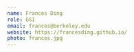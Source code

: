 ```yaml
---
name: Frances Ding
role: GSI
email: frances@berkeley.edu
website: https://francesding.github.io/
photo: frances.jpg
---
```

